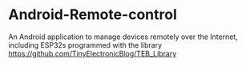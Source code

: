 # Android-Remote-control
An Android application to manage devices remotely over the Internet, including ESP32s programmed with the library https://github.com/TinyElectronicBlog/TEB_Library
